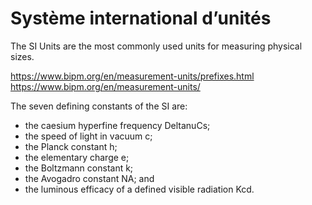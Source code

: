 # Système international d’unités

The SI Units are the most commonly used units for measuring physical sizes.



https://www.bipm.org/en/measurement-units/prefixes.html
https://www.bipm.org/en/measurement-units/

The seven defining constants of the SI are:

- the caesium hyperfine frequency DeltanuCs;
- the speed of light in vacuum c;
- the Planck constant h;
- the elementary charge e;
- the Boltzmann constant k;
- the Avogadro constant NA; and
- the luminous efficacy of a defined visible radiation Kcd.
